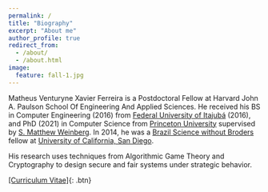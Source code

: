 ```yaml
---
permalink: /
title: "Biography"
excerpt: "About me"
author_profile: true
redirect_from:
  - /about/
  - /about.html
image:
  feature: fall-1.jpg
---
```


Matheus Venturyne Xavier Ferreira is a Postdoctoral Fellow at Harvard John A. Paulson School Of Engineering And Applied Sciences. He received his BS in Computer Engineering (2016) from [Federal University of Itajubá](https://en.unifei.edu.br/) (2016), and PhD (2021) in Computer Science from [Princeton University](https://www.princeton.edu/) supervised by [S. Matthew Weinberg](https://www.cs.princeton.edu/~smattw/). In 2014, he was a [Brazil Science without Broders](https://www.iie.org/programs/brazil-scientific-mobility) fellow at [University of California, San Diego](https://ucsd.edu/).

His research uses techniques from Algorithmic Game Theory and Cryptography to design secure and fair systems under strategic behavior.

[[Curriculum Vitae]](/files/vita.pdf){: .btn}
